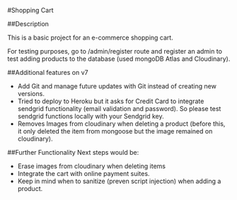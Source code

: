 #Shopping Cart 

##Description   

This is a basic project for an e-commerce shopping cart.

For testing purposes, go to /admin/register route and register an admin to test adding products
to the database (used mongoDB Atlas and Cloudinary).

##Additional features on v7
- Add Git and manage future updates with Git instead of creating new versions.
- Tried to deploy to Heroku but it asks for Credit Card to integrate sendgrid functionality (email validation and password). So please test sendgrid functions locally with your Sendgrid key.
- Removes Images from cloudinary when deleting a product (before this, it only deleted the item from mongoose but the image remained on cloudinary).


##Further Functionality
Next steps would be:
- Erase images from cloudinary when deleting items
- Integrate the cart with online payment suites.
- Keep in mind when to sanitize (preven script injection) when adding a product.

